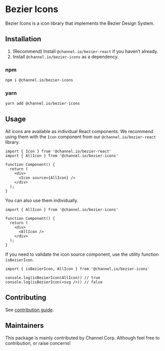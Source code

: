 # Bezier Icons

Bezier Icons is a icon library that implements the Bezier Design System.

## Installation

1. (Recommend) Install `@channel.io/bezier-react` if you haven’t already.
2. Install `@channel.io/bezier-icons` as a dependency.

### npm

```bash
npm i @channel.io/bezier-icons
```

### yarn

```bash
yarn add @channel.io/bezier-icons
```

## Usage

All icons are available as individual React components. We recommend using them with the `Icon` component from our `@channel.io/bezier-react` library.

```tsx
import { Icon } from '@channel.io/bezier-react'
import { AllIcon } from '@channel.io/bezier-icons'

function Component() {
  return (
    <div>
      <Icon source={AllIcon} />
    </div>
  );
}
```

You can also use them individually.

```tsx
import { AllIcon } from '@channel.io/bezier-icons'

function Component() {
  return (
    <div>
      <AllIcon />
    </div>
  );
}
```

If you need to validate the icon source component, use the utility function `isBezierIcon`.

```tsx
import { isBezierIcon, AllIcon } from '@channel.io/bezier-icons'

console.log(isBezierIcon(AllIcon)) // true
console.log(isBezierIcon(<svg />)) // false
```

## Contributing

See [contribution guide](../../CONTRIBUTING.md).

## Maintainers

This package is mainly contributed by Channel Corp. Although feel free to contribution, or raise concerns!
